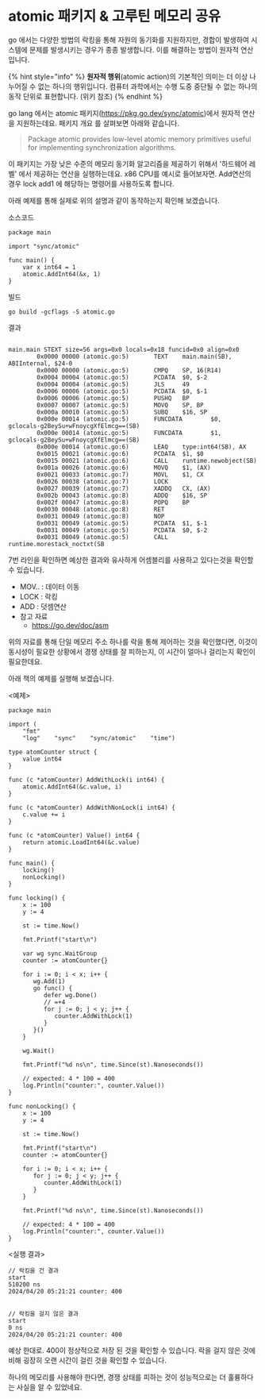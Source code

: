 # atomic 패키지 & 고루틴 메모리 공유

go 에서는 다양한 방법의 락킹을 통해 자원의 동기화를 지원하지만, 경합이 발생하여 시스템에 문제를 발생시키는 경우가 종종 발생합니다. 이를 해결하는 방법이 원자적 연산입니다.

{% hint style="info" %}
**원자적 행위**(atomic action)의 기본적인 의미는 더 이상 나누어질 수 없는 하나의 행위입니다. 컴퓨터 과학에서는 수행 도중 중단될 수 없는 하나의 동작 단위로 표현합니다. (위키 참조)
{% endhint %}

go lang 에서는 atomic 패키지(https://pkg.go.dev/sync/atomic)에서 원자적 연산을 지원하는데요. 패키지 개요 를 살펴보면 아래와 같습니다.

> Package atomic provides low-level atomic memory primitives useful for implementing synchronization algorithms.

이 패키지는 가장 낮은 수준의 메모리 동기화 알고리즘을 제공하기 위해서 '하드웨어 레벨' 에서 제공하는 연산을 실행하는데요. x86 CPU를 예시로 들어보자면. Add연산의 경우 lock add1 에 해당하는 명령어를 사용하도록 합니다.

아래 예제를 통해 실제로 위의 설명과 같이 동작하는지 확인해 보겠습니다.

소스코드

```
package main  
  
import "sync/atomic"  
  
func main() {  
    var x int64 = 1  
    atomic.AddInt64(&x, 1)  
}
```

빌드

```
go build -gcflags -S atomic.go
```

결과

```

main.main STEXT size=56 args=0x0 locals=0x18 funcid=0x0 align=0x0
        0x0000 00000 (atomic.go:5)       TEXT    main.main(SB), ABIInternal, $24-0
        0x0000 00000 (atomic.go:5)       CMPQ    SP, 16(R14)
        0x0004 00004 (atomic.go:5)       PCDATA  $0, $-2
        0x0004 00004 (atomic.go:5)       JLS     49
        0x0006 00006 (atomic.go:5)       PCDATA  $0, $-1
        0x0006 00006 (atomic.go:5)       PUSHQ   BP
        0x0007 00007 (atomic.go:5)       MOVQ    SP, BP
        0x000a 00010 (atomic.go:5)       SUBQ    $16, SP
        0x000e 00014 (atomic.go:5)       FUNCDATA        $0, gclocals·g2BeySu+wFnoycgXfElmcg==(SB)
        0x000e 00014 (atomic.go:5)       FUNCDATA        $1, gclocals·g2BeySu+wFnoycgXfElmcg==(SB)
        0x000e 00014 (atomic.go:6)       LEAQ    type:int64(SB), AX
        0x0015 00021 (atomic.go:6)       PCDATA  $1, $0
        0x0015 00021 (atomic.go:6)       CALL    runtime.newobject(SB)      
        0x001a 00026 (atomic.go:6)       MOVQ    $1, (AX)
        0x0021 00033 (atomic.go:7)       MOVL    $1, CX
        0x0026 00038 (atomic.go:7)       LOCK
        0x0027 00039 (atomic.go:7)       XADDQ   CX, (AX)
        0x002b 00043 (atomic.go:8)       ADDQ    $16, SP
        0x002f 00047 (atomic.go:8)       POPQ    BP
        0x0030 00048 (atomic.go:8)       RET
        0x0031 00049 (atomic.go:8)       NOP
        0x0031 00049 (atomic.go:5)       PCDATA  $1, $-1
        0x0031 00049 (atomic.go:5)       PCDATA  $0, $-2
        0x0031 00049 (atomic.go:5)       CALL    runtime.morestack_noctxt(SB
```

7번 라인을 확인하면 예상한 결과와 유사하게 어셈블리를 사용하고 있다는것을 확인할 수 있습니다.

* MOV.. : 데이터 이동
* LOCK : 락킹
* ADD : 덧셈연산
* 참고 자료
  * https://go.dev/doc/asm



위의 자료를 통해 단일 메모리 주소 하나를 락을 통해 제어하는 것을 확인했다면, 이것이 동시성이 필요한 상황에서 경쟁 상태를 잘 피하는지, 이 시간이 얼마나 걸리는지 확인이 필요한데요.

아래 책의 예제를 실행해 보겠습니다.

<예제>

```
package main  
  
import (  
    "fmt"  
    "log"    "sync"    "sync/atomic"    "time")  
  
type atomCounter struct {  
    value int64  
}  
  
func (c *atomCounter) AddWithLock(i int64) {  
    atomic.AddInt64(&c.value, i)  
}  
  
func (c *atomCounter) AddWithNonLock(i int64) {  
    c.value += i  
}  
  
func (c *atomCounter) Value() int64 {  
    return atomic.LoadInt64(&c.value)  
}  
  
func main() {  
    locking()  
    nonLocking()  
}  
  
func locking() {  
    x := 100  
    y := 4  
  
    st := time.Now()  
  
    fmt.Printf("start\n")  
  
    var wg sync.WaitGroup  
    counter := atomCounter{}  
  
    for i := 0; i < x; i++ {  
       wg.Add(1)  
       go func() {  
          defer wg.Done()  
          // =+4  
          for j := 0; j < y; j++ {  
             counter.AddWithLock(1)  
          }  
       }()  
    }  
  
    wg.Wait()  
  
    fmt.Printf("%d ns\n", time.Since(st).Nanoseconds())  
  
    // expected: 4 * 100 = 400  
    log.Println("counter:", counter.Value())  
}  
  
func nonLocking() {  
    x := 100  
    y := 4  
  
    st := time.Now()  
  
    fmt.Printf("start\n")  
    counter := atomCounter{}  
  
    for i := 0; i < x; i++ {  
       for j := 0; j < y; j++ {  
          counter.AddWithLock(1)  
       }  
    }  
  
    fmt.Printf("%d ns\n", time.Since(st).Nanoseconds())  
  
    // expected: 4 * 100 = 400  
    log.Println("counter:", counter.Value())  
}

```

<실행 결과>

```
// 락킹을 건 결과
start
510200 ns
2024/04/20 05:21:21 counter: 400


// 락킹을 걸지 않은 결과
start
0 ns
2024/04/20 05:21:21 counter: 400

```

예상 한대로. 400이 정상적으로 저장 된 것을 확인할 수 있습니다. 락을 걸지 않은 것에 비해 굉장히 오랜 시간이 걸린 것을 확인할 수 있습니다.

하나의 메모리를 사용해야 한다면, 경쟁 상태를 피하는 것이 성능적으로는 더 훌륭하다는 사실을 알 수 있었네요.
